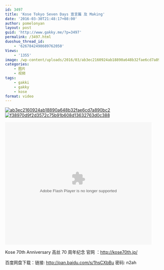 ```yaml
---
id: 3497
title: 'Kose Tokyo Seven Days 宣言篇 及 Making'
date: '2016-03-30T21:48:17+08:00'
author: pomelonyan
layout: post
guid: 'http://www.gakky.me/?p=3497'
permalink: /3497.html
duoshuo_thread_id:
    - '6267842498689762050'
Views:
    - '1355'
image: /wp-content/uploads/2016/03/ab3ec2160924ab18890a648b32fae6cd7a890bc2.jpg
categories:
    - 图片
    - 视频
tags:
    - gakki
    - gakky
    - kose
format: video
---
```


[![ab3ec2160924ab18890a648b32fae6cd7a890bc2](http://www.yui-aragaki.org/wp-content/uploads/2016/03/ab3ec2160924ab18890a648b32fae6cd7a890bc2.jpg)](http://www.yui-aragaki.org/wp-content/uploads/2016/03/ab3ec2160924ab18890a648b32fae6cd7a890bc2.jpg "ab3ec2160924ab18890a648b32fae6cd7a890bc2") [![f38970d9f2d3572c75b91b608d13632763d0c388](http://www.yui-aragaki.org/wp-content/uploads/2016/03/f38970d9f2d3572c75b91b608d13632763d0c388.jpg)](http://www.yui-aragaki.org/wp-content/uploads/2016/03/f38970d9f2d3572c75b91b608d13632763d0c388.jpg "f38970d9f2d3572c75b91b608d13632763d0c388")

<embed align="middle" height="400" src="http://player.youku.com/player.php/sid/XMTUxNjU4MzYxNg==/v.swf" type="application/x-shockwave-flash" width="480"></embed>

Kose 70th Anniversary 高丝 70 周年纪念 官网 ：<http://kose70th.jp/>

百度网盘下载：链接: <http://pan.baidu.com/s/1hsCXbBu> 密码: n2ah